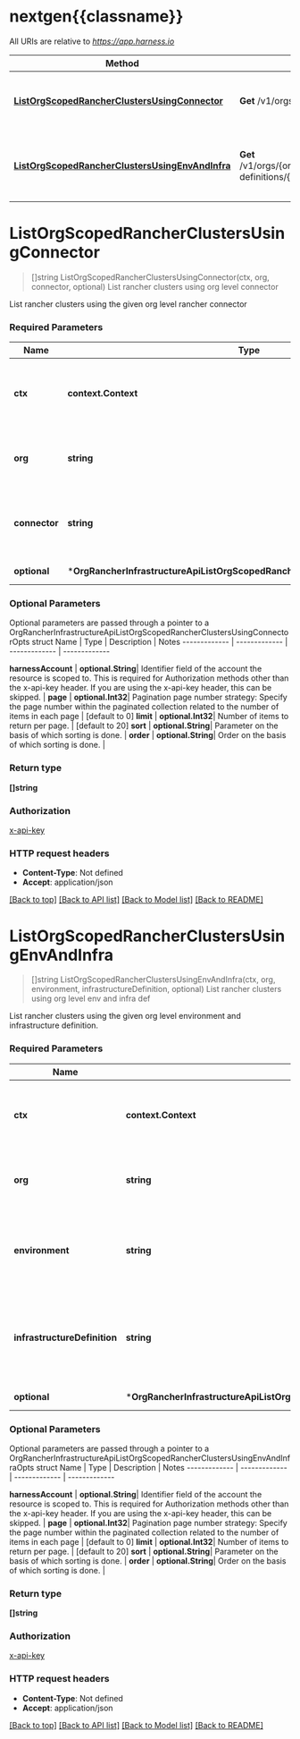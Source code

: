 # nextgen{{classname}}

All URIs are relative to *https://app.harness.io*

Method | HTTP request | Description
------------- | ------------- | -------------
[**ListOrgScopedRancherClustersUsingConnector**](OrgRancherInfrastructureApi.md#ListOrgScopedRancherClustersUsingConnector) | **Get** /v1/orgs/{org}/rancher/connectors/{connector}/clusters | List rancher clusters using org level connector
[**ListOrgScopedRancherClustersUsingEnvAndInfra**](OrgRancherInfrastructureApi.md#ListOrgScopedRancherClustersUsingEnvAndInfra) | **Get** /v1/orgs/{org}/rancher/environments/{environment}/infrastructure-definitions/{infrastructure-definition}/clusters | List rancher clusters using org level env and infra def

# **ListOrgScopedRancherClustersUsingConnector**
> []string ListOrgScopedRancherClustersUsingConnector(ctx, org, connector, optional)
List rancher clusters using org level connector

List rancher clusters using the given org level rancher connector

### Required Parameters

Name | Type | Description  | Notes
------------- | ------------- | ------------- | -------------
 **ctx** | **context.Context** | context for authentication, logging, cancellation, deadlines, tracing, etc.
  **org** | **string**| Identifier field of the organization the resource is scoped to | 
  **connector** | **string**| Identifier field of the scoped connector entity to be used for this operation. | 
 **optional** | ***OrgRancherInfrastructureApiListOrgScopedRancherClustersUsingConnectorOpts** | optional parameters | nil if no parameters

### Optional Parameters
Optional parameters are passed through a pointer to a OrgRancherInfrastructureApiListOrgScopedRancherClustersUsingConnectorOpts struct
Name | Type | Description  | Notes
------------- | ------------- | ------------- | -------------


 **harnessAccount** | **optional.String**| Identifier field of the account the resource is scoped to. This is required for Authorization methods other than the x-api-key header. If you are using the x-api-key header, this can be skipped. | 
 **page** | **optional.Int32**| Pagination page number strategy: Specify the page number within the paginated collection related to the number of items in each page  | [default to 0]
 **limit** | **optional.Int32**| Number of items to return per page. | [default to 20]
 **sort** | **optional.String**| Parameter on the basis of which sorting is done. | 
 **order** | **optional.String**| Order on the basis of which sorting is done. | 

### Return type

**[]string**

### Authorization

[x-api-key](../README.md#x-api-key)

### HTTP request headers

 - **Content-Type**: Not defined
 - **Accept**: application/json

[[Back to top]](#) [[Back to API list]](../README.md#documentation-for-api-endpoints) [[Back to Model list]](../README.md#documentation-for-models) [[Back to README]](../README.md)

# **ListOrgScopedRancherClustersUsingEnvAndInfra**
> []string ListOrgScopedRancherClustersUsingEnvAndInfra(ctx, org, environment, infrastructureDefinition, optional)
List rancher clusters using org level env and infra def

List rancher clusters using the given org level environment and infrastructure definition.

### Required Parameters

Name | Type | Description  | Notes
------------- | ------------- | ------------- | -------------
 **ctx** | **context.Context** | context for authentication, logging, cancellation, deadlines, tracing, etc.
  **org** | **string**| Identifier field of the organization the resource is scoped to | 
  **environment** | **string**| Identifier field of the scoped environment entity to be used for the selected operation. | 
  **infrastructureDefinition** | **string**| Identifier field of the scoped infrastructure definition entity to be used in the selected operation. | 
 **optional** | ***OrgRancherInfrastructureApiListOrgScopedRancherClustersUsingEnvAndInfraOpts** | optional parameters | nil if no parameters

### Optional Parameters
Optional parameters are passed through a pointer to a OrgRancherInfrastructureApiListOrgScopedRancherClustersUsingEnvAndInfraOpts struct
Name | Type | Description  | Notes
------------- | ------------- | ------------- | -------------



 **harnessAccount** | **optional.String**| Identifier field of the account the resource is scoped to. This is required for Authorization methods other than the x-api-key header. If you are using the x-api-key header, this can be skipped. | 
 **page** | **optional.Int32**| Pagination page number strategy: Specify the page number within the paginated collection related to the number of items in each page  | [default to 0]
 **limit** | **optional.Int32**| Number of items to return per page. | [default to 20]
 **sort** | **optional.String**| Parameter on the basis of which sorting is done. | 
 **order** | **optional.String**| Order on the basis of which sorting is done. | 

### Return type

**[]string**

### Authorization

[x-api-key](../README.md#x-api-key)

### HTTP request headers

 - **Content-Type**: Not defined
 - **Accept**: application/json

[[Back to top]](#) [[Back to API list]](../README.md#documentation-for-api-endpoints) [[Back to Model list]](../README.md#documentation-for-models) [[Back to README]](../README.md)

